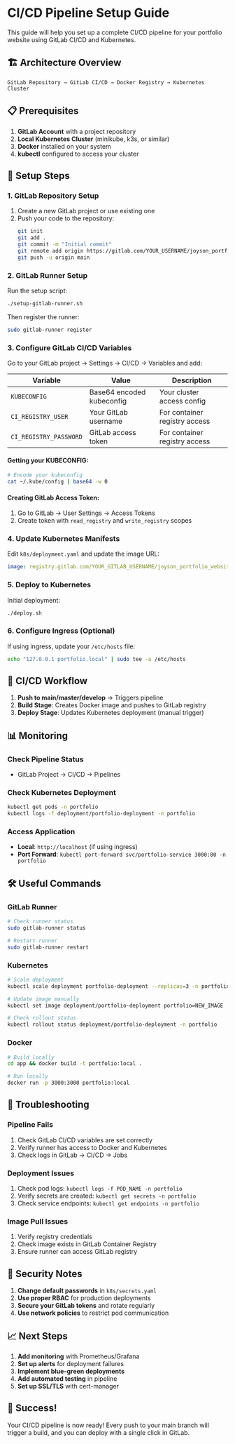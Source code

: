 # CI/CD Pipeline Setup Guide

This guide will help you set up a complete CI/CD pipeline for your portfolio website using GitLab CI/CD and Kubernetes.

## 🏗️ Architecture Overview

```
GitLab Repository → GitLab CI/CD → Docker Registry → Kubernetes Cluster
```

## 📋 Prerequisites

1. **GitLab Account** with a project repository
2. **Local Kubernetes Cluster** (minikube, k3s, or similar)
3. **Docker** installed on your system
4. **kubectl** configured to access your cluster

## 🚀 Setup Steps

### 1. GitLab Repository Setup

1. Create a new GitLab project or use existing one
2. Push your code to the repository:
   ```bash
   git init
   git add .
   git commit -m "Initial commit"
   git remote add origin https://gitlab.com/YOUR_USERNAME/joyson_portfolio_website-v2.git
   git push -u origin main
   ```

### 2. GitLab Runner Setup

Run the setup script:
```bash
./setup-gitlab-runner.sh
```

Then register the runner:
```bash
sudo gitlab-runner register
```

### 3. Configure GitLab CI/CD Variables

Go to your GitLab project → Settings → CI/CD → Variables and add:

| Variable | Value | Description |
|----------|-------|-------------|
| `KUBECONFIG` | Base64 encoded kubeconfig | Your cluster access config |
| `CI_REGISTRY_USER` | Your GitLab username | For container registry access |
| `CI_REGISTRY_PASSWORD` | GitLab access token | For container registry access |

#### Getting your KUBECONFIG:
```bash
# Encode your kubeconfig
cat ~/.kube/config | base64 -w 0
```

#### Creating GitLab Access Token:
1. Go to GitLab → User Settings → Access Tokens
2. Create token with `read_registry` and `write_registry` scopes

### 4. Update Kubernetes Manifests

Edit `k8s/deployment.yaml` and update the image URL:
```yaml
image: registry.gitlab.com/YOUR_GITLAB_USERNAME/joyson_portfolio_website-v2/portfolio:latest
```

### 5. Deploy to Kubernetes

Initial deployment:
```bash
./deploy.sh
```

### 6. Configure Ingress (Optional)

If using ingress, update your `/etc/hosts` file:
```bash
echo "127.0.0.1 portfolio.local" | sudo tee -a /etc/hosts
```

## 🔄 CI/CD Workflow

1. **Push to main/master/develop** → Triggers pipeline
2. **Build Stage**: Creates Docker image and pushes to GitLab registry
3. **Deploy Stage**: Updates Kubernetes deployment (manual trigger)

## 📊 Monitoring

### Check Pipeline Status
- GitLab Project → CI/CD → Pipelines

### Check Kubernetes Deployment
```bash
kubectl get pods -n portfolio
kubectl logs -f deployment/portfolio-deployment -n portfolio
```

### Access Application
- **Local**: `http://localhost` (if using ingress)
- **Port Forward**: `kubectl port-forward svc/portfolio-service 3000:80 -n portfolio`

## 🛠️ Useful Commands

### GitLab Runner
```bash
# Check runner status
sudo gitlab-runner status

# Restart runner
sudo gitlab-runner restart
```

### Kubernetes
```bash
# Scale deployment
kubectl scale deployment portfolio-deployment --replicas=3 -n portfolio

# Update image manually
kubectl set image deployment/portfolio-deployment portfolio=NEW_IMAGE -n portfolio

# Check rollout status
kubectl rollout status deployment/portfolio-deployment -n portfolio
```

### Docker
```bash
# Build locally
cd app && docker build -t portfolio:local .

# Run locally
docker run -p 3000:3000 portfolio:local
```

## 🔧 Troubleshooting

### Pipeline Fails
1. Check GitLab CI/CD variables are set correctly
2. Verify runner has access to Docker and Kubernetes
3. Check logs in GitLab → CI/CD → Jobs

### Deployment Issues
1. Check pod logs: `kubectl logs -f POD_NAME -n portfolio`
2. Verify secrets are created: `kubectl get secrets -n portfolio`
3. Check service endpoints: `kubectl get endpoints -n portfolio`

### Image Pull Issues
1. Verify registry credentials
2. Check image exists in GitLab Container Registry
3. Ensure runner can access GitLab registry

## 🔐 Security Notes

1. **Change default passwords** in `k8s/secrets.yaml`
2. **Use proper RBAC** for production deployments
3. **Secure your GitLab tokens** and rotate regularly
4. **Use network policies** to restrict pod communication

## 📈 Next Steps

1. **Add monitoring** with Prometheus/Grafana
2. **Set up alerts** for deployment failures
3. **Implement blue-green deployments**
4. **Add automated testing** in pipeline
5. **Set up SSL/TLS** with cert-manager

## 🎉 Success!

Your CI/CD pipeline is now ready! Every push to your main branch will trigger a build, and you can deploy with a single click in GitLab.
